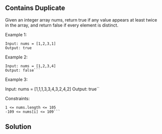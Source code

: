 ## Contains Duplicate

Given an integer array nums, return true if any value appears at least twice in the array, and return false if every element is distinct.

Example 1:

```
Input: nums = [1,2,3,1]
Output: true
```

Example 2:

````
Input: nums = [1,2,3,4]
Output: false```
````

Example 3:

Input: nums = [1,1,1,3,3,4,3,2,4,2]
Output: true``

Constraints:

````
1 <= nums.length <= 105
-109 <= nums[i] <= 109```
````

## Solution
